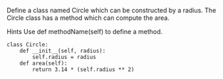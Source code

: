 Define a class named Circle which can be constructed by a radius. The Circle class has a method which can compute the area.

Hints
Use def methodName(self) to define a method.

```
class Circle:
    def __init__(self, radius):
        self.radius = radius
    def area(self):
        return 3.14 * (self.radius ** 2)
```
